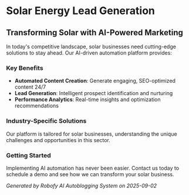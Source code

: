 # Solar Energy Lead Generation

## Transforming Solar with AI-Powered Marketing

In today's competitive landscape, solar businesses need cutting-edge solutions to stay ahead. Our AI-driven automation platform provides:

### Key Benefits
- **Automated Content Creation**: Generate engaging, SEO-optimized content 24/7
- **Lead Generation**: Intelligent prospect identification and nurturing
- **Performance Analytics**: Real-time insights and optimization recommendations

### Industry-Specific Solutions
Our platform is tailored for solar businesses, understanding the unique challenges and opportunities in this sector.

### Getting Started
Implementing AI automation has never been easier. Contact us today to schedule a demo and see how we can transform your solar business.

*Generated by Robofy AI Autoblogging System on 2025-09-02*

